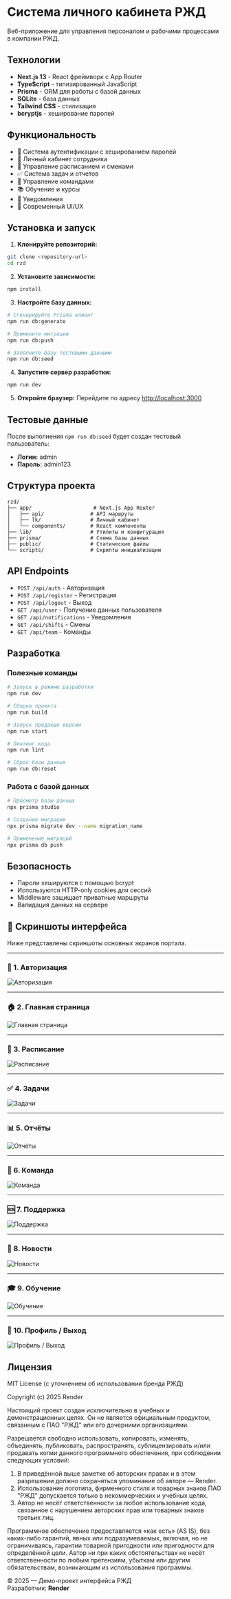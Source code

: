 # Система личного кабинета РЖД

Веб-приложение для управления персоналом и рабочими процессами в компании РЖД.

## Технологии

- **Next.js 13** - React фреймворк с App Router
- **TypeScript** - типизированный JavaScript
- **Prisma** - ORM для работы с базой данных
- **SQLite** - база данных
- **Tailwind CSS** - стилизация
- **bcryptjs** - хеширование паролей

## Функциональность

- 🔐 Система аутентификации с хешированием паролей
- 👤 Личный кабинет сотрудника
- 📅 Управление расписанием и сменами
- ✅ Система задач и отчетов
- 👥 Управление командами
- 📚 Обучение и курсы
- 📢 Уведомления
- 🎨 Современный UI/UX

## Установка и запуск

1. **Клонируйте репозиторий:**
```bash
git clone <repository-url>
cd rzd
```

2. **Установите зависимости:**
```bash
npm install
```

3. **Настройте базу данных:**
```bash
# Сгенерируйте Prisma клиент
npm run db:generate

# Примените миграции
npm run db:push

# Заполните базу тестовыми данными
npm run db:seed
```

4. **Запустите сервер разработки:**
```bash
npm run dev
```

5. **Откройте браузер:**
Перейдите по адресу [http://localhost:3000](http://localhost:3000)

## Тестовые данные

После выполнения `npm run db:seed` будет создан тестовый пользователь:
- **Логин:** admin
- **Пароль:** admin123

## Структура проекта

```
rzd/
├── app/                    # Next.js App Router
│   ├── api/               # API маршруты
│   ├── lk/                # Личный кабинет
│   └── components/        # React компоненты
├── lib/                   # Утилиты и конфигурация
├── prisma/                # Схема базы данных
├── public/                # Статические файлы
└── scripts/               # Скрипты инициализации
```

## API Endpoints

- `POST /api/auth` - Авторизация
- `POST /api/register` - Регистрация
- `POST /api/logout` - Выход
- `GET /api/user` - Получение данных пользователя
- `GET /api/notifications` - Уведомления
- `GET /api/shifts` - Смены
- `GET /api/team` - Команды

## Разработка

### Полезные команды

```bash
# Запуск в режиме разработки
npm run dev

# Сборка проекта
npm run build

# Запуск продакшн версии
npm run start

# Линтинг кода
npm run lint

# Сброс базы данных
npm run db:reset
```

### Работа с базой данных

```bash
# Просмотр базы данных
npx prisma studio

# Создание миграции
npx prisma migrate dev --name migration_name

# Применение миграций
npx prisma db push
```

## Безопасность

- Пароли хешируются с помощью bcrypt
- Используются HTTP-only cookies для сессий
- Middleware защищает приватные маршруты
- Валидация данных на сервере


## 🧭 Скриншоты интерфейса

Ниже представлены скриншоты основных экранов портала.

---

### 🔐 1. Авторизация
![Авторизация](README/1.png)

---

### 🏠 2. Главная страница
![Главная страница](README/2.png)

---

### 📅 3. Расписание
![Расписание](README/3.png)

---

### ✅ 4. Задачи
![Задачи](README/4.png)

---

### 📊 5. Отчёты
![Отчёты](README/5.png)

---

### 👥 6. Команда
![Команда](README/6.png)

---

### 🆘 7. Поддержка
![Поддержка](README/7.png)

---

### 📰 8. Новости
![Новости](README/8.png)

---

### 🎓 9. Обучение
![Обучение](README/9.png)

---

### 👤 10. Профиль / Выход
![Профиль / Выход](README/10.png)

## Лицензия
MIT License (с уточнением об использовании бренда РЖД)

Copyright (c) 2025 Render

Настоящий проект создан исключительно в учебных и демонстрационных целях.
Он не является официальным продуктом, связанным с ПАО "РЖД" или его дочерними организациями.

Разрешается свободно использовать, копировать, изменять, объединять, публиковать,
распространять, сублицензировать и/или продавать копии данного программного обеспечения,
при соблюдении следующих условий:

1. В приведённой выше заметке об авторских правах и в этом разрешении
   должно сохраняться упоминание об авторе — Render.
2. Использование логотипа, фирменного стиля и товарных знаков ПАО "РЖД"
   допускается только в некоммерческих и учебных целях.
3. Автор не несёт ответственности за любое использование кода,
   связанное с нарушением авторских прав или товарных знаков третьих лиц.

Программное обеспечение предоставляется «как есть» (AS IS),
без каких-либо гарантий, явных или подразумеваемых,
включая, но не ограничиваясь, гарантии товарной пригодности
или пригодности для определённой цели.
Автор ни при каких обстоятельствах не несёт ответственности
по любым претензиям, убыткам или другим обязательствам,
возникающим из использования программы.

© 2025 — Демо-проект интерфейса РЖД  
Разработчик: **Render**